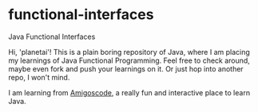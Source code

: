 # functional-interfaces
Java Functional Interfaces

Hi, 'planetai'! This is a plain boring repository of Java, where I am placing my learnings of Java Functional Programming. Feel free to check around, maybe even fork
and push your learnings on it. Or just hop into another repo, I won't mind. 

I am learning from [Amigoscode](https://amigoscode.com/), a really fun and interactive place to learn Java.
